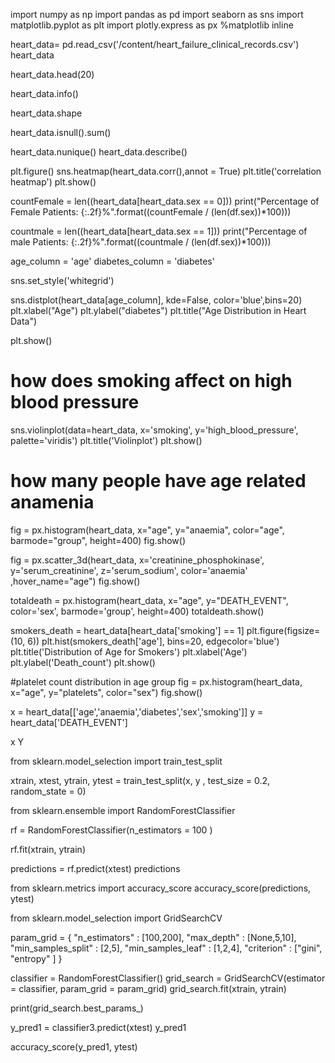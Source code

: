 import numpy as np
import pandas as pd
import seaborn as sns
import matplotlib.pyplot as plt
import plotly.express as px
%matplotlib inline 

heart_data= pd.read_csv('/content/heart_failure_clinical_records.csv')
heart_data 

heart_data.head(20) 


heart_data.info() 


heart_data.shape 

heart_data.isnull().sum() 

heart_data.nunique()
heart_data.describe() 

plt.figure()
sns.heatmap(heart_data.corr(),annot = True)
plt.title('correlation heatmap')
plt.show()
 
countFemale = len((heart_data[heart_data.sex == 0]))
print("Percentage of Female Patients: {:.2f}%".format((countFemale / (len(df.sex))*100))) 

countmale = len((heart_data[heart_data.sex == 1]))
print("Percentage of male Patients: {:.2f}%".format((countmale / (len(df.sex))*100))) 


age_column = 'age'
diabetes_column = 'diabetes'

sns.set_style('whitegrid')


sns.distplot(heart_data[age_column], kde=False,  color='blue',bins=20)
plt.xlabel("Age")
plt.ylabel("diabetes")
plt.title("Age Distribution in Heart Data")

plt.show() 


# how does smoking affect on high blood pressure
sns.violinplot(data=heart_data, x='smoking', y='high_blood_pressure', palette='viridis')
plt.title('Violinplot')
plt.show() 


# how many people have age related anamenia


fig = px.histogram(heart_data, x="age", y="anaemia", color="age", barmode="group", height=400)
fig.show() 


fig = px.scatter_3d(heart_data, x='creatinine_phosphokinase', y='serum_creatinine', z='serum_sodium',
              color='anaemia' ,hover_name="age")
fig.show() 


totaldeath = px.histogram(heart_data, x="age", y="DEATH_EVENT",
             color='sex', barmode='group',
             height=400)
totaldeath.show() 

smokers_death = heart_data[heart_data['smoking'] == 1]
plt.figure(figsize=(10, 6))
plt.hist(smokers_death['age'], bins=20, edgecolor='blue')
plt.title('Distribution of Age for Smokers')
plt.xlabel('Age')
plt.ylabel('Death_count')
plt.show()


#platelet count distribution in age group
fig = px.histogram(heart_data, x="age", y="platelets", color="sex")
fig.show()


x = heart_data[['age','anaemia','diabetes','sex','smoking']]
y = heart_data['DEATH_EVENT'] 

x 
Y 

from sklearn.model_selection import train_test_split

xtrain, xtest, ytrain, ytest = train_test_split(x, y , test_size = 0.2, random_state = 0) 

from sklearn.ensemble import RandomForestClassifier 

rf = RandomForestClassifier(n_estimators = 100 ) 

rf.fit(xtrain, ytrain) 

predictions = rf.predict(xtest)
predictions 

from sklearn.metrics import accuracy_score
accuracy_score(predictions, ytest) 


from sklearn.model_selection import GridSearchCV

param_grid = {
    "n_estimators" : [100,200],
  "max_depth" : [None,5,10],
  "min_samples_split" : [2,5],
  "min_samples_leaf" : [1,2,4],
  "criterion" : ["gini", "entropy" ]
}

classifier = RandomForestClassifier()
grid_search = GridSearchCV(estimator = classifier, param_grid = param_grid)
grid_search.fit(xtrain, ytrain) 


print(grid_search.best_params_) 

y_pred1 = classifier3.predict(xtest)
y_pred1 

accuracy_score(y_pred1, ytest)
